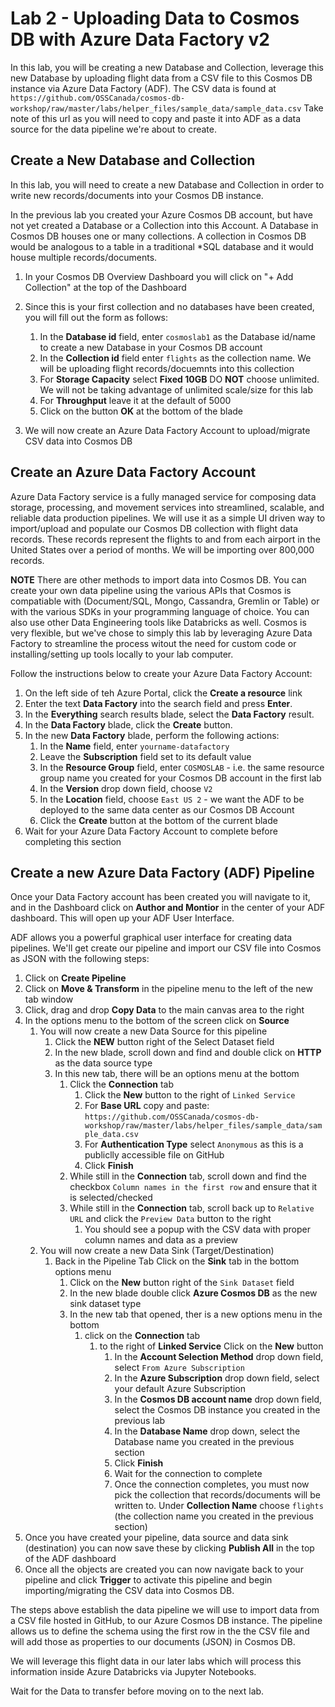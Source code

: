 # Lab 2 - Uploading Data to Cosmos DB with Azure Data Factory v2

In this lab, you will be creating a new Database and Collection, leverage this new Database by uploading flight data from a CSV file to this Cosmos DB instance via Azure Data Factory (ADF).  The CSV data is found at ```https://github.com/OSSCanada/cosmos-db-workshop/raw/master/labs/helper_files/sample_data/sample_data.csv``` Take note of this url as you will need to copy and paste it into ADF as a data source for the data pipeline we're about to create.


## Create a New Database and Collection

In this lab, you will need to create a new Database and Collection in order to write new records/documents into your Cosmos DB instance.

In the previous lab you created your Azure Cosmos DB account, but have not yet created a Database or a Collection into this Account.  A Database in Cosmos DB houses one or many collections. A collection in Cosmos DB would be analogous to a table in a traditional *SQL database and it would house multiple records/documents.  


1. In your Cosmos DB Overview Dashboard you will click on "+ Add Collection" at the top of the Dashboard

1. Since this is your first collection and no databases have been created, you will fill out the form as follows:

    1. In the **Database id** field, enter ```cosmoslab1``` as the Database id/name to create a new Database in your Cosmos DB account
    1. In the **Collection id** field enter ```flights``` as the collection name.  We will be uploading flight records/docuemnts into this collection
    1. For **Storage Capacity** select **Fixed 10GB** DO **NOT** choose unlimited.  We will not be taking advantage of unlimited scale/size for this lab
    1. For **Throughput** leave it at the default of 5000
    1. Click on the button **OK** at the bottom of the blade

1. We will now create an Azure Data Factory Account to upload/migrate CSV data into Cosmos DB

## Create an Azure Data Factory Account

Azure Data Factory service is a fully managed service for composing data storage, processing, and movement services into streamlined, scalable, and reliable data production pipelines.  We will use it as a simple UI driven way to import/upload and populate our Cosmos DB collection with flight data records.  These records represent the flights to and from each airport in the United States over a period of months.  We will be importing over 800,000 records.

**NOTE** There are other methods to import data into Cosmos DB.  You can create your own data pipeline using the various APIs that Cosmos is compatiable with (Document/SQL, Mongo, Cassandra, Gremlin or Table) or with the various SDKs in your programming language of choice.  You can also use other Data Engineering tools like Databricks as well.  Cosmos is very flexible, but we've chose to simply this lab by leveraging Azure Data Factory to streamline the process witout the need for custom code or installing/setting up tools locally to your lab computer.

Follow the instructions below to create your Azure Data Factory Account:

1. On the left side of teh Azure Portal, click the **Create a resource** link
1. Enter the text **Data Factory** into the search field and press **Enter**.
1. In the **Everything** search results blade, select the **Data Factory** result.
1. In the **Data Factory** blade, click the **Create** button.
1. In the new **Data Factory** blade, perform the following actions:
    1. In the **Name** field, enter ```yourname-datafactory```
    1. Leave the **Subscription** field set to its default value
    1. In the **Resource Group** field, enter ```COSMOSLAB``` - i.e. the same resource group name you created for your Cosmos DB account in the first lab
    1. In the **Version** drop down field, choose ```V2```
    1. In the **Location** field, choose ```East US 2``` - we want the ADF to be deployed to the same data center as our Cosmos DB Account
    1. Click the **Create** button at the bottom of the current blade
1. Wait for your Azure Data Factory Account to complete before completing this section

## Create a new Azure Data Factory (ADF) Pipeline

Once your Data Factory account has been created you will navigate to it, and in the Dashboard click on **Author and Montior** in the center of your ADF dashboard.  This will open up your ADF User Interface.

ADF allows you a powerful graphical user interface for creating data pipelines.  We'll get create our pipeline and import our CSV file into Cosmos as JSON with the following steps:

1. Click on **Create Pipeline**
1. Click on **Move & Transform** in the pipeline menu to the left of the new tab window
1. Click, drag and drop **Copy Data** to the main canvas area to the right
1. In the options menu to the bottom of the screen click on **Source**
    1. You will now create a new Data Source for this pipeline
        1. Click the **NEW** button right of the Select Dataset field
        1. In the new blade, scroll down and find and double click on **HTTP** as the data source type
        1. In this new tab, there will be an options menu at the bottom
            1. Click the **Connection** tab
                1. Click the **New** button to the right of ```Linked Service```
                1. For **Base URL** copy and paste: ```https://github.com/OSSCanada/cosmos-db-workshop/raw/master/labs/helper_files/sample_data/sample_data.csv```
                1. For **Authentication Type** select ```Anonymous``` as this is a publiclly accessible file on GitHub
                1. Click **Finish**
            1. While still in the **Connection** tab, scroll down and find the checkbox ```Column names in the first row``` and ensure that it is selected/checked
            1. While still in the **Connection** tab, scroll back up to ```Relative URL``` and click the ```Preview Data``` button to the right
                1. You should see a popup with the CSV data with proper column names and data as a preview
    1. You will now create a new Data Sink (Target/Destination)
        1. Back in the Pipeline Tab Click on the **Sink** tab in the bottom options menu
            1. Click on the **New** button right of the ```Sink Dataset``` field
            1. In the new blade double click **Azure Cosmos DB** as the new sink dataset type
            1. In the new tab that opened, ther is a new options menu in the bottom
                1. click on the **Connection** tab
                    1. to the right of **Linked Service** Click on the **New** button
                        1. In the **Account Selection Method** drop down field, select ```From Azure Subscription```
                        1. In the **Azure Subscription** drop down field, select your default Azure Subscription
                        1. In the **Cosmos DB account name** drop down field, select the Cosmos DB instance you created in the previous lab
                        1. In the **Database Name** drop down, select the Database name you created in the previous section
                        1. Click **Finish**
                        1. Wait for the connection to complete
                        1. Once the connection completes, you must now pick the collection that records/documents will be written to.  Under **Collection Name** choose ```flights``` (the collection name you created in the previous section)
1. Once you have created your pipeline, data source and data sink (destination) you can now save these by clicking **Publish All** in the top of the ADF dashboard
1. Once all the objects are created you can now navigate back to your pipeline and click **Trigger** to activate this pipeline and begin importing/migrating the CSV data into Cosmos DB.

The steps above establish the data pipeline we will use to import data from a CSV file hosted in GitHub, to our Azure Cosmos DB instance.  The pipeline allows us to define the schema using the first row in the the CSV file and will add those as properties to our documents (JSON) in Cosmos DB.

We will leverage this flight data in our later labs which will process this information inside Azure Databricks via Jupyter Notebooks.

Wait for the Data to transfer before moving on to the next lab.